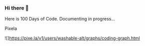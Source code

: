### Hi there 👋
Here is 100 Days of Code. Documenting in progress...

Pixela 

![]https://pixe.la/v1/users/washable-alt/graphs/coding-graph.html
